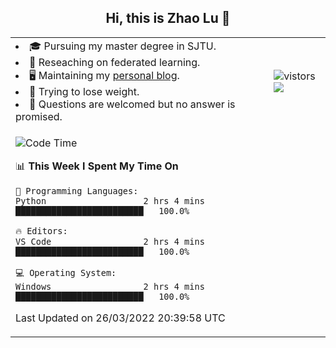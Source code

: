 <h2 align="center"> Hi, this is Zhao Lu 👋</h2>

<table style="overflow:hidden;">
    <tr> 
        <td>
            <li>🎓 Pursuing my master degree in SJTU.</li>
            <li>🌱 Reseaching on federated learning.</li>
            <li>🖥️ Maintaining my <a href="https://ifarewell.xyz">personal blog</a>.</li>
            <li>💪 Trying to lose weight.</li>
            <li>💬 Questions are welcomed but no answer is promised.</li> 
        </td>
        <td>
            <img src="https://visitor-badge.glitch.me/badge?page_id=ifarewell" alt="vistors" />
        <br>
          <img src="https://github-readme-stats.vercel.app/api?username=ifarewell&theme=graywhite&hide=prs,contribs&show_icons=true&hide_border=true&icon_color=CE1D2D&text_color=718096&bg_color=ffffff&hide_title=true" />
        </td>
    </tr>
    <tr>
        <td colspan="2">
            
<!--START_SECTION:waka-->
![Code Time](http://img.shields.io/badge/Code%20Time-123%20hrs%2019%20mins-blue)

📊 **This Week I Spent My Time On** 

```text
💬 Programming Languages: 
Python                   2 hrs 4 mins        █████████████████████████   100.0%

🔥 Editors: 
VS Code                  2 hrs 4 mins        █████████████████████████   100.0%

💻 Operating System: 
Windows                  2 hrs 4 mins        █████████████████████████   100.0%

```


 Last Updated on 26/03/2022 20:39:58 UTC
<!--END_SECTION:waka-->
            
</td></tr>
</table>

